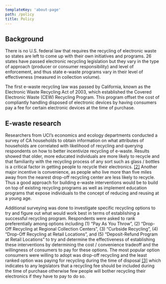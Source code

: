 ```yaml
---
templateKey: 'about-page'
path: /policy
title: Policy
---
```


## Background

There is no U.S. federal law that requires the recycling of electronic waste so states are left to come up with their own initiatives and programs.  26 states have passed electronic recycling legislation but they vary in the type of approach (producer or consumer responsibility) and level of enforcement, and thus state e-waste programs vary in their level of effectiveness (measured in collection volume).

The first e-waste recycling law was passed by California, known as the Electronic Waste Recycling Act of 2003, which established the Covered Electronic Waste (CEW) Recycling Program.  This program offset the cost of compliantly handling disposed of electronic devices by having consumers pay a fee for certain electronic devices at the time of purchase.

## E-waste research

Researchers from UCI’s economics and ecology departments conducted a survey of CA households to obtain information on what attributes of households are correlated with likelihood of recycling and querying respondents on how to better incentivize recycling of e-waste. Results showed that older, more educated individuals are more likely to recycle and that familiarity with the recycling process of any sort such as glass / bottles is a critical factor in getting people to recycle their electronics.  [[2]](/bibliography) Another major incentive is convenience, as people who live more than five miles away from the nearest drop-off recycling center are less likely to recycle.  Thus a good approach for building e-waste interventions would be to build on top of existing recycling programs as well as implement education programs that expose individuals to the concept of reducing and reusing at a young age. 

Additional surveying was done to investigate specific recycling options to try and figure out what would work best in terms of establishing a successful recycling program. Respondents were asked to rank preferentially among options including (1) “Pay As You Throw”, (2) “Drop-Off Recycling at Regional Collection Centers”, (3) “Curbside Recycling”, (4) “Drop-Off Recycling at Retail Locations”, and (5) “Deposit-Refund Program at Retail Locations” to try and determine the effectiveness of establishing these interventions by determining the cost / convenience tradeoff and the willingness of consumers to pay for these options.  The most popular option consumers were willing to adopt was drop-off recycling and the least ranked option was paying for recycling during the time of disposal [[3]](/bibliography) which indicates to any legislators that a recycling fee should be included during the time of purchase otherwise few people will bother recycling their electronics if they have to pay to do so.
